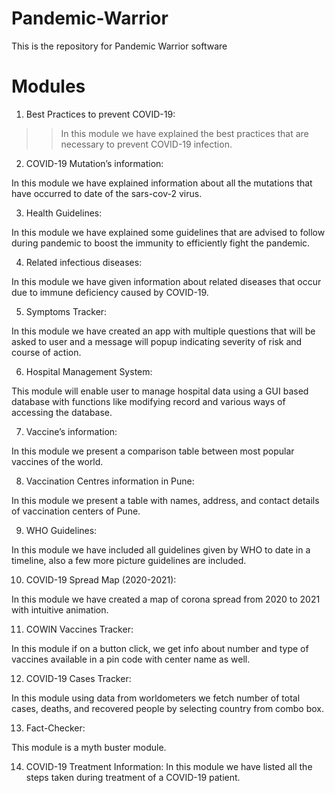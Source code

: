 # Pandemic-Warrior
This is the repository for Pandemic Warrior software

# Modules
1.	Best Practices to prevent COVID-19:

>>In this module we have explained the best practices that are necessary to prevent COVID-19 infection.

2.	COVID-19 Mutation’s information:

In this module we have explained information about all the mutations that have occurred to date of the sars-cov-2 virus.

3.	Health Guidelines:

In this module we have explained some guidelines that are advised to follow during pandemic to boost the immunity to efficiently fight the pandemic.

4.	Related infectious diseases:

In this module we have given information about related diseases that occur due to immune deficiency caused by COVID-19.

5.	Symptoms Tracker:

In this module we have created an app with multiple questions that will be asked to user and a message will popup indicating severity of risk and course of action.

6.	Hospital Management System:

This module will enable user to manage hospital data using a GUI based database with functions like modifying record and various ways of accessing the database.

7.	Vaccine’s information:

In this module we present a comparison table between most popular vaccines of the world.

8.	Vaccination Centres information in Pune:

In this module we present a table with names, address, and contact details of vaccination centers of Pune.

9.	WHO Guidelines:

In this module we have included all guidelines given by WHO to date in a timeline, also a few more picture guidelines are included.

10.	COVID-19 Spread Map (2020-2021):

In this module we have created a map of corona spread from 2020 to 2021 with intuitive animation.

11.	COWIN Vaccines Tracker:

In this module if on a button click, we get info about number and type of vaccines available in a pin code with center name as well.

12.	COVID-19 Cases Tracker:

In this module using data from worldometers we fetch number of total cases, deaths, and recovered people by selecting country from combo box.

13.	Fact-Checker:

This module is a myth buster module.

14.	COVID-19 Treatment Information:
In this module we have listed all the steps taken during treatment of a COVID-19 patient.

